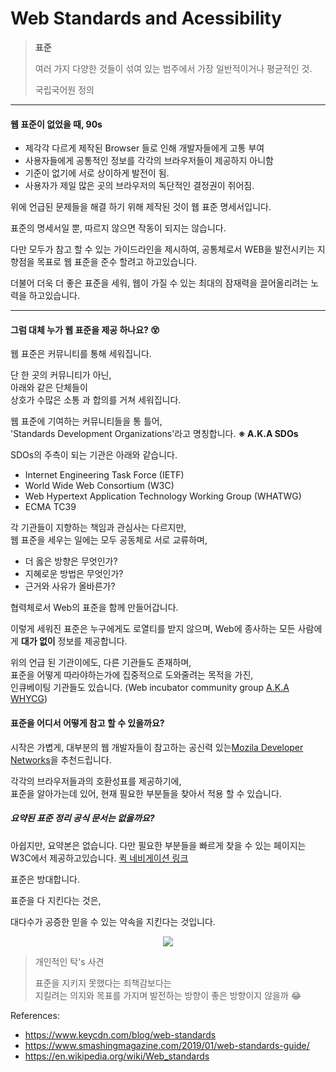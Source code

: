 # Web Standards and Acessibility

>**표준**
>
>여러 가지 다양한 것들이 섞여 있는 범주에서 가장 일반적이거나 평균적인 것.
> 
> 국립국어원 정의

---

#### 웹 표준이 없었을 때, 90s
- 제각각 다르게 제작된 Browser 들로 인해 개발자들에게 고통 부여
- 사용자들에게 공통적인 정보를 각각의 브라우저들이 제공하지 아니함
- 기준이 없기에 서로 상이하게 발전이 됨.
- 사용자가 제일 많은 곳의 브라우저의 독단적인 결정권이 쥐어짐.


위에 언급된 문제들을 해결 하기 위해 제작된 것이 웹 표준 명세서입니다.

표준의 명세서일 뿐, 따르지 않으면 작동이 되지는 않습니다. 

다만 모두가 참고 할 수 있는 가이드라인을 제시하여, 
공통체로서 WEB을 발전시키는 지향점을 목표로 웹 표준을 준수 할려고 하고있습니다.

더불어 더욱 더 좋은 표준을 세워, 웹이 가질 수 있는 최대의 잠재력을 끌어올리려는 노력을 하고있습니다.

---

#### 그럼 대체 누가 웹 표준을 제공 하나요? 😵

웹 표준은 커뮤니티를 통해 세워집니다.

단 한 곳의 커뮤니티가 아닌,   
아래와 같은 단체들이  
상호가 수많은 소통 과 합의를 거쳐 세워집니다.

웹 표준에 기여하는 커뮤니티들을 통 틀어,  
'Standards Development Organizations'라고 명칭합니다.
**※ A.K.A SDOs**


SDOs의 주측이 되는 기관은 아래와 같습니다.
- Internet Engineering Task Force (IETF)
- World Wide Web Consortium (W3C)
- Web Hypertext Application Technology Working Group (WHATWG)
- ECMA TC39

각 기관들이 지향하는 책임과 관심사는 다르지만,  
웹 표준을 세우는 일에는 모두 공동체로 서로 교류하며,  

- 더 옳은 방향은 무엇인가? 
- 지혜로운 방법은 무엇인가?
- 근거와 사유가 올바른가?

협력체로서 Web의 표준을 함께 만들어갑니다.

이렇게 세워진 표준은 누구에게도 로열티를 받지 않으며, 
Web에 종사하는 모든 사람에게 **대가 없이** 정보를 제공합니다.

위의 언급 된 기관이에도, 다른 기관들도 존재하며,  
표준을 어떻게 따라야하는가에 집중적으로 도와줄려는 목적을 가진,  
인큐베이팅 기관들도 있습니다. (Web incubator community group [A.K.A WHYCG](https://wicg.io/))


#### 표준을 어디서 어떻게 참고 할 수 있을까요?

시작은 가볍게, 대부분의 웹 개발자들이 참고하는 공신력 있는[Mozila Developer Networks](https://developer.mozilla.org/ko/)을 추천드립니다.

각각의 브라우저들과의 호환성표를 제공하기에,  
표준을 알아가는데 있어, 현재 필요한 부분들을 찾아서 적용 할 수 있습니다.

##### **요약된 표준 정리 공식 문서는 없을까요?**

아쉽지만, 요약본은 없습니다. 다만 필요한 부분들을 빠르게 찾을 수 있는 페이지는 W3C에서 제공하고있습니다. 
[퀵 네비게이션 링크](https://www.w3.org/WAI/WCAG21/quickref/)


표준은 방대합니다.  

표준을 다 지킨다는 것은,

대다수가 공증한 믿을 수 있는 약속을 지킨다는 것입니다.

<p align="center">
    <img src="https://user-images.githubusercontent.com/77006427/119230570-c9f8b280-bb57-11eb-9c88-ad76784a60b4.gif"/>
</p>

>개인적인 탁's 사견
>
>표준을 지키지 못했다는 죄책감보다는  
>지킬려는 의지와 목표를 가지며 
>발전하는 방향이 좋은 방향이지 않을까 😂
>


References: 
- https://www.keycdn.com/blog/web-standards
- https://www.smashingmagazine.com/2019/01/web-standards-guide/
- https://en.wikipedia.org/wiki/Web_standards